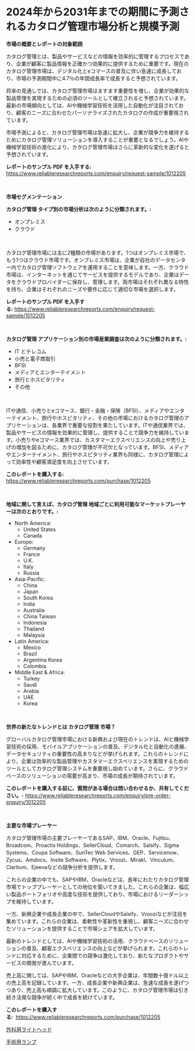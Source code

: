 <p><h1>2024年から2031年までの期間に予測されるカタログ管理市場分析と規模予測</h1></p><p><strong>市場の概要とレポートの対象範囲</strong></p>
<p><p>カタログ管理とは、製品やサービスなどの情報を効率的に管理するプロセスであり、企業が顧客に製品情報を正確かつ効果的に提供するために重要です。現在のカタログ管理市場は、デジタル化とeコマースの普及に伴い急速に成長しており、市場の予測期間中に4.7％の年間成長率で成長すると予想されています。</p><p>将来の見通しでは、カタログ管理市場はますます重要性を増し、企業が効果的な製品管理を実現するための必須のツールとして確立されると予想されています。最新の市場傾向としては、AIや機械学習技術を活用した自動化が注目されており、顧客のニーズに合わせたパーソナライズされたカタログの作成が重要視されています。</p><p>市場予測によると、カタログ管理市場は急速に拡大し、企業が競争力を維持するためにカタログ管理ソリューションを導入することが重要となるでしょう。AIや機械学習技術の進化により、カタログ管理市場はさらに革新的な変化を遂げると予想されています。</p></p>
<p><strong>レポートのサンプル PDF を入手する:</strong> <a href="https://www.reliableresearchreports.com/enquiry/request-sample/1012205">https://www.reliableresearchreports.com/enquiry/request-sample/1012205</a></p>
<p>&nbsp;</p>
<p><strong>市場セグメンテーション</strong></p>
<p><strong>カタログ管理 タイプ別の市場分析は次のように分類されます。:</strong></p>
<p><ul><li>オンプレミス</li><li>クラウド</li></ul></p>
<p>&nbsp;</p>
<p><p>カタログ管理市場には主に2種類の市場があります。1つはオンプレミス市場で、もう1つはクラウド市場です。オンプレミス市場は、企業が自社のデータセンター内でカタログ管理ソフトウェアを運用することを意味します。一方、クラウド市場は、インターネットを通じてサービスを提供するモデルであり、企業はデータをクラウドプロバイダーに保存し、管理します。両市場はそれぞれ異なる特性を持ち、企業はそれぞれのニーズや要件に応じて適切な市場を選択します。</p></p>
<p><strong>レポートのサンプル PDF を入手する:</strong>&nbsp;<a href="https://www.reliableresearchreports.com/enquiry/request-sample/1012205">https://www.reliableresearchreports.com/enquiry/request-sample/1012205</a></p>
<p>&nbsp;</p>
<p><strong> カタログ管理 アプリケーション別の市場産業調査は次のように分類されます。:</strong></p>
<p><ul><li>IT とテレコム</li><li>小売と電子商取引</li><li>BFSI</li><li>メディアとエンターテイメント</li><li>旅行とホスピタリティ</li><li>その他</li></ul></p>
<p>&nbsp;</p>
<p><p>ITや通信、小売りとeコマース、銀行・金融・保険（BFSI）、メディアやエンターテイメント、旅行やホスピタリティ、その他の市場におけるカタログ管理のアプリケーションは、各業界で重要な役割を果たしています。ITや通信業界では、製品やサービスの情報を効果的に管理し、提供することで競争力を維持しています。小売りやeコマース業界では、カスタマーエクスペリエンスの向上や売り上げの増加を図るために、カタログ管理が不可欠となっています。BFSI、メディアやエンターテイメント、旅行やホスピタリティ業界も同様に、カタログ管理によって効率性や顧客満足度を向上させています。</p></p>
<p><strong>このレポートを購入する:</strong>&nbsp; <a href="https://www.reliableresearchreports.com/purchase/1012205">https://www.reliableresearchreports.com/purchase/1012205</a></p>
<p>&nbsp;</p>
<p><strong>地域に関して言えば、カタログ管理 地域ごとに利用可能なマーケットプレーヤーは次のとおりです。:</strong></p>
<p><ul>
    <li>
        North America:
        <ul>
            <li>United States</li>
            <li>Canada</li>
        </ul>
    </li>
    <li>
        Europe:
        <ul>
            <li>Germany</li>
            <li>France</li>
            <li>U.K.</li>
            <li>Italy</li>
            <li>Russia</li>
        </ul>
    </li>
    <li>
        Asia-Pacific:
        <ul>
            <li>China</li>
            <li>Japan</li>
            <li>South Korea</li>
            <li>India</li>
            <li>Australia</li>
            <li>China Taiwan</li>
            <li>Indonesia</li>
            <li>Thailand</li>
            <li>Malaysia</li>
        </ul>
    </li>
    <li>
        Latin America:
        <ul>
            <li>Mexico</li>
            <li>Brazil</li>
            <li>Argentina Korea</li>
            <li>Colombia</li>
        </ul>
    </li>
    <li>
        Middle East & Africa:
        <ul>
            <li>Turkey</li>
            <li>Saudi</li>
            <li>Arabia</li>
            <li>UAE</li>
            <li>Korea</li>
        </ul>
    </li>
    </ul></p>
<p>&nbsp;</p>
<p><strong>世界の新たなトレンドとは カタログ管理 市場？</strong></p>
<p><p>グローバルカタログ管理市場における新興および現在のトレンドは、AIと機械学習技術の採用、モバイルアプリケーションの普及、デジタル化と自動化の進展、データセキュリティの重要性の高まりなどが挙げられます。これらのトレンドにより、企業は効率的な製品管理やカスタマーエクスペリエンスを実現するためのツールとしてカタログ管理システムを重要視し始めています。さらに、クラウドベースのソリューションの需要が高まり、市場の成長が期待されています。</p></p>
<p><strong>このレポートを購入する前に、質問がある場合は問い合わせるか、共有してください。</strong>- <a href="https://www.reliableresearchreports.com/enquiry/pre-order-enquiry/1012205">https://www.reliableresearchreports.com/enquiry/pre-order-enquiry/1012205</a></p>
<p>&nbsp;</p>
<p><strong>主要な市場プレーヤー</strong></p>
<p><p>カタログ管理市場の主要プレーヤーであるSAP、IBM、Oracle、Fujitsu、Broadcom、Proactis Holdings、SellerCloud、Comarch、Salsify、Sigma Systems、Coupa Software、SunTec Web Services、GEP、Servicenow、Zycus、Amdocs、Insite Software、Plytix、Vroozi、Mirakl、Vinculum、Claritum、Ejeevaなどの競争分析を提供します。</p><p>これらの企業の中でも、SAPやIBM、Oracleなどは、長年にわたりカタログ管理市場でトッププレーヤーとしての地位を築いてきました。これらの企業は、幅広い製品ポートフォリオや高度な技術を提供しており、市場におけるリーダーシップを維持しています。</p><p>一方、新興企業や成長企業の中で、SellerCloudやSalsify、Vrooziなどが注目を集めています。これらの企業は、柔軟性や革新性を重視し、顧客ニーズに合わせたソリューションを提供することで市場シェアを拡大しています。</p><p>最新のトレンドとしては、AIや機械学習技術の活用、クラウドベースのソリューションの普及、顧客エクスペリエンスの向上などが挙げられます。これらのトレンドに対応するために、企業間での競争は激化しており、新たなプロダクトやサービスの開発が進んでいます。</p><p>売上高に関しては、SAPやIBM、Oracleなどの大手企業は、年間数十億ドル以上の売上高を記録しています。一方、成長企業や新興企業は、急速な成長を遂げつつあり、売上高も順調に拡大しています。このように、カタログ管理市場は引き続き活発な競争が続く中で成長を続けています。</p></p>
<p><strong>このレポートを購入する:</strong>&nbsp;&nbsp;<a href="https://www.reliableresearchreports.com/purchase/1012205">https://www.reliableresearchreports.com/purchase/1012205</a></p>
<p><p><a href="https://github.com/KaydenJohns1964/Market-Research-Report-List-1/blob/main/12927045961.md">外科用ライトヘッド</a></p><p><a href="https://github.com/marbadji/Market-Research-Report-List-1/blob/main/56332065960.md">手術用ランプ</a></p></p>